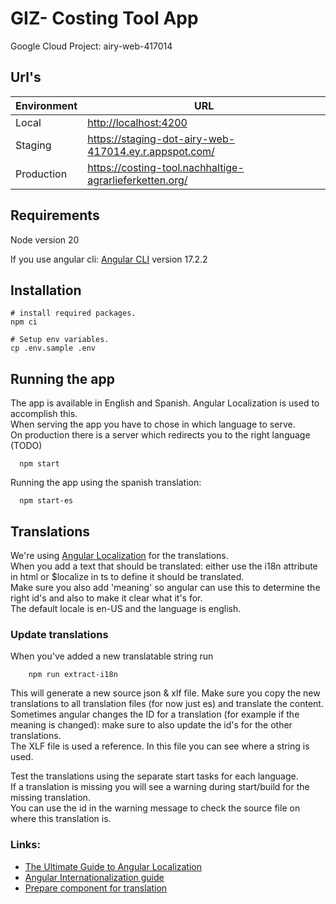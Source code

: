 # GIZ- Costing Tool App

Google Cloud Project: airy-web-417014

## Url's

| Environment | URL                                                        |
| ----------- | ---------------------------------------------------------- |
| Local       | <http://localhost:4200>                                    |
| Staging     | <https://staging-dot-airy-web-417014.ey.r.appspot.com/> |
| Production  | <https://costing-tool.nachhaltige-agrarlieferketten.org/>  |


## Requirements

Node version 20

If you use angular cli:
[Angular CLI](https://github.com/angular/angular-cli) version 17.2.2

## Installation

```
# install required packages.
npm ci

# Setup env variables.
cp .env.sample .env

```

## Running the app

The app is available in English and Spanish. Angular Localization is used to accomplish this.  
When serving the app you have to chose in which language to serve.  
On production there is a server which redirects you to the right language (TODO)

```
  npm start
```

Running the app using the spanish translation:

```
  npm start-es
```

## Translations

We're using [Angular Localization](https://angular.io/guide/i18n-overview) for the translations.  
When you add a text that should be translated: either use the i18n attribute in html or $localize in ts to define it should be translated.  
Make sure you also add 'meaning' so angular can use this to determine the right id's and also to make it clear what it's for.  
The default locale is en-US and the language is english.

### Update translations

When you've added a new translatable string run

```
    npm run extract-i18n
```

This will generate a new source json & xlf file. Make sure you copy the new translations to all translation files (for now just es) and translate the content.  
Sometimes angular changes the ID for a translation (for example if the meaning is changed): make sure to also update the id's for the other translations.  
The XLF file is used a reference. In this file you can see where a string is used.

Test the translations using the separate start tasks for each language.  
If a translation is missing you will see a warning during start/build for the missing translation.  
You can use the id in the warning message to check the source file on where this translation is.

### Links:

-   [The Ultimate Guide to Angular Localization](https://phrase.com/blog/posts/angular-localization-i18n/)
-   [Angular Internationalization guide](https://angular.io/guide/i18n-overview)
-   [Prepare component for translation](https://angular.io/guide/i18n-common-prepare)

